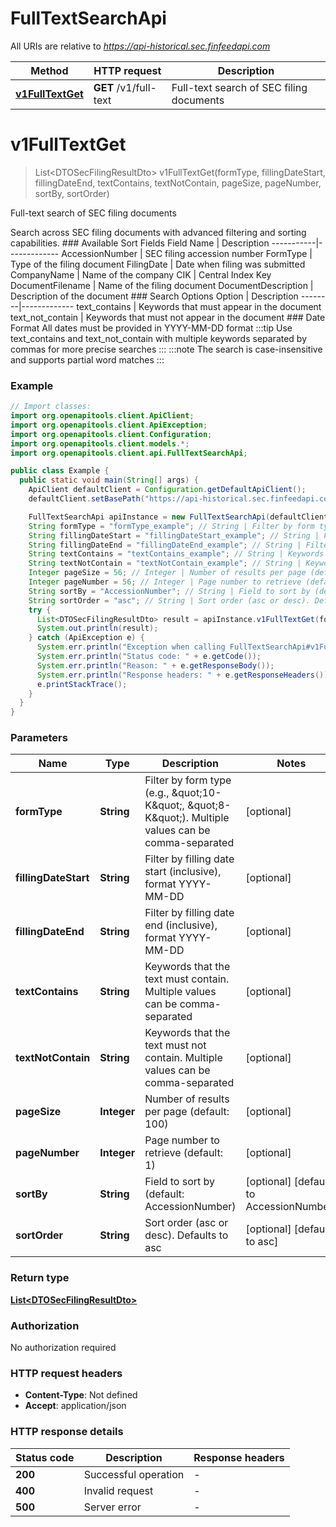 # FullTextSearchApi

All URIs are relative to *https://api-historical.sec.finfeedapi.com*

| Method | HTTP request | Description |
|------------- | ------------- | -------------|
| [**v1FullTextGet**](FullTextSearchApi.md#v1FullTextGet) | **GET** /v1/full-text | Full-text search of SEC filing documents |


<a id="v1FullTextGet"></a>
# **v1FullTextGet**
> List&lt;DTOSecFilingResultDto&gt; v1FullTextGet(formType, fillingDateStart, fillingDateEnd, textContains, textNotContain, pageSize, pageNumber, sortBy, sortOrder)

Full-text search of SEC filing documents

Search across SEC filing documents with advanced filtering and sorting capabilities.    ### Available Sort Fields    Field Name | Description  -----------|-------------  AccessionNumber | SEC filing accession number  FormType | Type of the filing document  FilingDate | Date when filing was submitted  CompanyName | Name of the company  CIK | Central Index Key  DocumentFilename | Name of the filing document  DocumentDescription | Description of the document    ### Search Options    Option | Description  --------|-------------  text_contains | Keywords that must appear in the document  text_not_contain | Keywords that must not appear in the document    ### Date Format  All dates must be provided in YYYY-MM-DD format    :::tip  Use text_contains and text_not_contain with multiple keywords separated by commas for more precise searches  :::    :::note  The search is case-insensitive and supports partial word matches  :::

### Example
```java
// Import classes:
import org.openapitools.client.ApiClient;
import org.openapitools.client.ApiException;
import org.openapitools.client.Configuration;
import org.openapitools.client.models.*;
import org.openapitools.client.api.FullTextSearchApi;

public class Example {
  public static void main(String[] args) {
    ApiClient defaultClient = Configuration.getDefaultApiClient();
    defaultClient.setBasePath("https://api-historical.sec.finfeedapi.com");

    FullTextSearchApi apiInstance = new FullTextSearchApi(defaultClient);
    String formType = "formType_example"; // String | Filter by form type (e.g., \"10-K\", \"8-K\"). Multiple values can be comma-separated
    String fillingDateStart = "fillingDateStart_example"; // String | Filter by filling date start (inclusive), format YYYY-MM-DD
    String fillingDateEnd = "fillingDateEnd_example"; // String | Filter by filling date end (inclusive), format YYYY-MM-DD
    String textContains = "textContains_example"; // String | Keywords that the text must contain. Multiple values can be comma-separated
    String textNotContain = "textNotContain_example"; // String | Keywords that the text must not contain. Multiple values can be comma-separated
    Integer pageSize = 56; // Integer | Number of results per page (default: 100)
    Integer pageNumber = 56; // Integer | Page number to retrieve (default: 1)
    String sortBy = "AccessionNumber"; // String | Field to sort by (default: AccessionNumber)
    String sortOrder = "asc"; // String | Sort order (asc or desc). Defaults to asc
    try {
      List<DTOSecFilingResultDto> result = apiInstance.v1FullTextGet(formType, fillingDateStart, fillingDateEnd, textContains, textNotContain, pageSize, pageNumber, sortBy, sortOrder);
      System.out.println(result);
    } catch (ApiException e) {
      System.err.println("Exception when calling FullTextSearchApi#v1FullTextGet");
      System.err.println("Status code: " + e.getCode());
      System.err.println("Reason: " + e.getResponseBody());
      System.err.println("Response headers: " + e.getResponseHeaders());
      e.printStackTrace();
    }
  }
}
```

### Parameters

| Name | Type | Description  | Notes |
|------------- | ------------- | ------------- | -------------|
| **formType** | **String**| Filter by form type (e.g., \&quot;10-K\&quot;, \&quot;8-K\&quot;). Multiple values can be comma-separated | [optional] |
| **fillingDateStart** | **String**| Filter by filling date start (inclusive), format YYYY-MM-DD | [optional] |
| **fillingDateEnd** | **String**| Filter by filling date end (inclusive), format YYYY-MM-DD | [optional] |
| **textContains** | **String**| Keywords that the text must contain. Multiple values can be comma-separated | [optional] |
| **textNotContain** | **String**| Keywords that the text must not contain. Multiple values can be comma-separated | [optional] |
| **pageSize** | **Integer**| Number of results per page (default: 100) | [optional] |
| **pageNumber** | **Integer**| Page number to retrieve (default: 1) | [optional] |
| **sortBy** | **String**| Field to sort by (default: AccessionNumber) | [optional] [default to AccessionNumber] |
| **sortOrder** | **String**| Sort order (asc or desc). Defaults to asc | [optional] [default to asc] |

### Return type

[**List&lt;DTOSecFilingResultDto&gt;**](DTOSecFilingResultDto.md)

### Authorization

No authorization required

### HTTP request headers

 - **Content-Type**: Not defined
 - **Accept**: application/json

### HTTP response details
| Status code | Description | Response headers |
|-------------|-------------|------------------|
| **200** | Successful operation |  -  |
| **400** | Invalid request |  -  |
| **500** | Server error |  -  |

